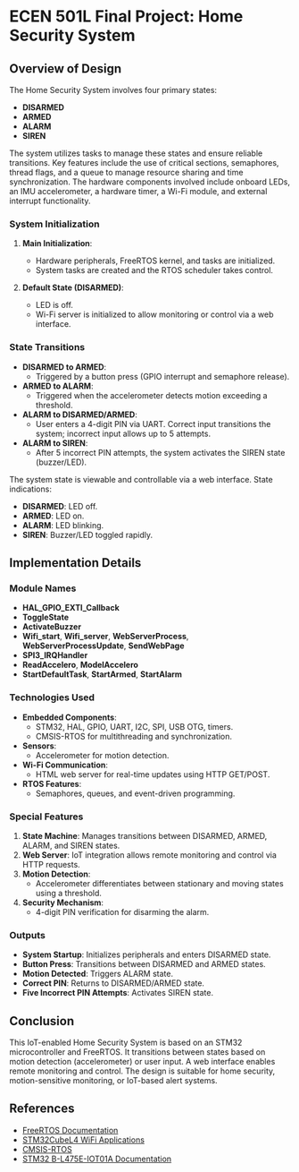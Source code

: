 # ECEN 501L Final Project: Home Security System

## Overview of Design

The Home Security System involves four primary states:
- **DISARMED**
- **ARMED**
- **ALARM**
- **SIREN**

The system utilizes tasks to manage these states and ensure reliable transitions. Key features include the use of critical sections, semaphores, thread flags, and a queue to manage resource sharing and time synchronization. The hardware components involved include onboard LEDs, an IMU accelerometer, a hardware timer, a Wi-Fi module, and external interrupt functionality.

### System Initialization
1. **Main Initialization**: 
   - Hardware peripherals, FreeRTOS kernel, and tasks are initialized.
   - System tasks are created and the RTOS scheduler takes control.

2. **Default State (DISARMED)**:
   - LED is off.
   - Wi-Fi server is initialized to allow monitoring or control via a web interface.

### State Transitions
- **DISARMED to ARMED**:
  - Triggered by a button press (GPIO interrupt and semaphore release).
- **ARMED to ALARM**:
  - Triggered when the accelerometer detects motion exceeding a threshold.
- **ALARM to DISARMED/ARMED**:
  - User enters a 4-digit PIN via UART. Correct input transitions the system; incorrect input allows up to 5 attempts.
- **ALARM to SIREN**:
  - After 5 incorrect PIN attempts, the system activates the SIREN state (buzzer/LED).

The system state is viewable and controllable via a web interface. State indications:
- **DISARMED**: LED off.
- **ARMED**: LED on.
- **ALARM**: LED blinking.
- **SIREN**: Buzzer/LED toggled rapidly.

## Implementation Details

### Module Names
- **HAL_GPIO_EXTI_Callback**
- **ToggleState**
- **ActivateBuzzer**
- **Wifi_start**, **Wifi_server**, **WebServerProcess**, **WebServerProcessUpdate**, **SendWebPage**
- **SPI3_IRQHandler**
- **ReadAccelero**, **ModelAccelero**
- **StartDefaultTask**, **StartArmed**, **StartAlarm**

### Technologies Used
- **Embedded Components**:
  - STM32, HAL, GPIO, UART, I2C, SPI, USB OTG, timers.
  - CMSIS-RTOS for multithreading and synchronization.
- **Sensors**:
  - Accelerometer for motion detection.
- **Wi-Fi Communication**:
  - HTML web server for real-time updates using HTTP GET/POST.
- **RTOS Features**:
  - Semaphores, queues, and event-driven programming.

### Special Features
1. **State Machine**: Manages transitions between DISARMED, ARMED, ALARM, and SIREN states.
2. **Web Server**: IoT integration allows remote monitoring and control via HTTP requests.
3. **Motion Detection**:
   - Accelerometer differentiates between stationary and moving states using a threshold.
4. **Security Mechanism**:
   - 4-digit PIN verification for disarming the alarm.

### Outputs
- **System Startup**: Initializes peripherals and enters DISARMED state.
- **Button Press**: Transitions between DISARMED and ARMED states.
- **Motion Detected**: Triggers ALARM state.
- **Correct PIN**: Returns to DISARMED/ARMED state.
- **Five Incorrect PIN Attempts**: Activates SIREN state.

## Conclusion

This IoT-enabled Home Security System is based on an STM32 microcontroller and FreeRTOS. It transitions between states based on motion detection (accelerometer) or user input. A web interface enables remote monitoring and control. The design is suitable for home security, motion-sensitive monitoring, or IoT-based alert systems.

## References
- [FreeRTOS Documentation](https://www.freertos.org/)
- [STM32CubeL4 WiFi Applications](https://github.com/STMicroelectronics/STM32CubeL4/tree/master/Projects/B-L475E-IOT01A/Applications/WiFi)
- [CMSIS-RTOS](https://www.keil.com/pack/doc/CMSIS_Dev/RTOS2/html/index.html)
- [STM32 B-L475E-IOT01A Documentation](https://www.st.com/en/evaluation-tools/b-l475e-iot01a.html#documentation)
